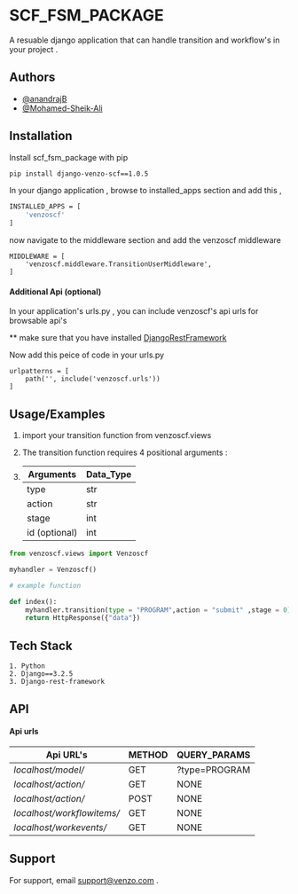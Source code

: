 
# SCF_FSM_PACKAGE

A resuable django application that can handle transition and workflow's in your project .


## Authors

- [@anandrajB](https://github.com/anandrajB)
- [@Mohamed-Sheik-Ali](https://github.com/Mohamed-Sheik-Ali)


## Installation

Install scf_fsm_package with pip

```bash
pip install django-venzo-scf==1.0.5
```

In your django application , browse to installed_apps section 
and add this ,

```bash
INSTALLED_APPS = [
    'venzoscf'
]
```

now navigate to the middleware section and add the venzoscf middleware


```
MIDDLEWARE = [
    'venzoscf.middleware.TransitionUserMiddleware',
]
```

#### Additional Api (optional)

In your application's urls.py , you can include venzoscf's api urls for browsable api's 

** make sure that you have installed [DjangoRestFramework](https://www.django-rest-framework.org/#installation)


Now add this peice of code in your urls.py

```
urlpatterns = [
    path('', include('venzoscf.urls'))
]
```

## Usage/Examples


1. import your transition function from venzoscf.views 

2. The transition function requires 4 positional arguments :

3.
    |  Arguments   | Data_Type  |
    | ------------- | ------------- |
    | type   | str  |
    | action  | str  |
    | stage  | int  |
    | id (optional) | int  | 


```python
from venzoscf.views import Venzoscf

myhandler = Venzoscf()

# example function

def index():
    myhandler.transition(type = "PROGRAM",action = "submit" ,stage = 0)
    return HttpResponse({"data"})

```


## Tech Stack

    1. Python
    2. Django==3.2.5
    3. Django-rest-framework


## API 

#### Api urls 


| Api URL's  | METHOD | QUERY_PARAMS |
| ------------- | ------------- | ------------- |
| *localhost/model/* | GET  | ?type=PROGRAM |
| *localhost/*action*/* | GET | NONE |
| *localhost/*action*/* | POST | NONE |
| *localhost/*workflowitems*/* | GET | NONE |
| *localhost/workevents/* | GET | NONE |




## Support

For support, email support@venzo.com .

